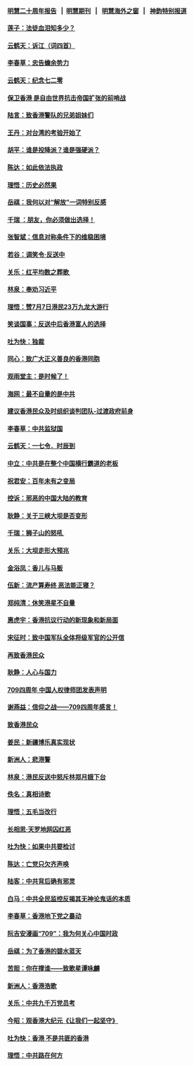 #### [明慧二十周年报告](https://github.com/gfw-breaker/mh-reports/blob/master/README.md?t=07201341) &nbsp;&nbsp;|&nbsp;&nbsp;[明慧期刊](https://github.com/gfw-breaker/mh-qikan) &nbsp;&nbsp;|&nbsp;&nbsp; [明慧海外之窗](https://github.com/gfw-breaker/mh-news/blob/master/README.md?t=07201341) &nbsp;&nbsp;|&nbsp;&nbsp; [神韵特别报道](https://github.com/gfw-breaker/mh-news/blob/master/shenyun.md?t=07201341) 

#### [莲子：法徒血泪知多少？](../pages/nsc993/n11397534.md?t=07201341) 

#### [云鹤天：诉江（词四首）](../pages/nsc993/n11397502.md?t=07201341) 

#### [李春草：忠告蟾余势力](../pages/nsc993/n11396852.md?t=07201341) 

#### [云鹤天：纪念七二零](../pages/nsc993/n11396646.md?t=07201341) 

#### [保卫香港 是自由世界抗击帝国扩张的前哨战](../pages/nsc993/n11393186.md?t=07201341) 

#### [陆言：致香港警队的兄弟姐妹们](../pages/nsc993/n11392281.md?t=07201341) 

#### [王丹：对台湾的考验开始了](../pages/nsc993/n11391258.md?t=07201341) 

#### [胡平：谁是投降派？谁是强硬派？](../pages/nsc993/n11391224.md?t=07201341) 

#### [陈达：如此依法执政](../pages/nsc993/n11388999.md?t=07201341) 

#### [理悟：历史必然果](../pages/nsc993/n11388741.md?t=07201341) 

#### [岳祺：我何以对“解放”一词特别反感](../pages/nsc993/n11385696.md?t=07201341) 

#### [千瑞 ：朋友，你必须做出选择！](../pages/nsc993/n11384949.md?t=07201341) 

#### [张智斌：信息对称条件下的维稳困境](../pages/nsc993/n11384812.md?t=07201341) 

#### [若谷：调笑令‧反送中](../pages/nsc993/n11383745.md?t=07201341) 

#### [关乐：红平均数之葬歌 ](../pages/nsc993/n11383498.md?t=07201341) 

#### [林泉：奉劝习近平](../pages/nsc993/n11383487.md?t=07201341) 

#### [理悟：赞7月7日港民23万九龙大游行](../pages/nsc993/n11383473.md?t=07201341) 

#### [笑谈国事：反送中后香港富人的选择](../pages/nsc993/n11382020.md?t=07201341) 

#### [吐为快：独裁](../pages/nsc993/n11382755.md?t=07201341) 

#### [同心：致广大正义善良的香港同胞](../pages/nsc993/n11382745.md?t=07201341) 

#### [观雨堂主：是时候了！](../pages/nsc993/n11382737.md?t=07201341) 

#### [海网：最不自量的是中共](../pages/nsc993/n11380440.md?t=07201341) 

#### [建议香港民众及时组织谈判团队-过渡政府前身](../pages/nsc993/n11379909.md?t=07201341) 

#### [李春草：中共监狱国](../pages/nsc993/n11378989.md?t=07201341) 

#### [云鹤天：一七令．时辰到](../pages/nsc993/n11379260.md?t=07201341) 

#### [中立：中共是在整个中国横行霸道的老板](../pages/nsc993/n11378382.md?t=07201341) 

#### [祝君安：百年未有之变局](../pages/nsc993/n11378376.md?t=07201341) 

#### [控诉：邪恶的中国大陆的教育](../pages/nsc993/n11378344.md?t=07201341) 

#### [耿静：关于三峡大坝是否变形](../pages/nsc993/n11375879.md?t=07201341) 

#### [千瑞：狮子山的怒吼 ](../pages/nsc993/n11375644.md?t=07201341) 

#### [关乐：大坝走形大预兆](../pages/nsc993/n11375629.md?t=07201341) 

#### [金浴凤：香儿与马贩](../pages/nsc993/n11375580.md?t=07201341) 

#### [伍新：流产算寿终  恶法能正寝？](../pages/nsc993/n11375581.md?t=07201341) 

#### [郑纯清：休笑港星不自量](../pages/nsc993/n11375555.md?t=07201341) 

#### [惠虎宇：香港抗议行动的新现象和新局面](../pages/nsc993/n11375501.md?t=07201341) 

#### [宋征时：致中国军队全体将级军官的公开信](../pages/nsc993/n11373354.md?t=07201341) 

#### [再致香港民众](../pages/nsc993/n11373870.md?t=07201341) 

#### [耿静：人心与国力](../pages/nsc993/n11373759.md?t=07201341) 

#### [709四周年 中国人权律师团发表声明](../pages/nsc993/n11373565.md?t=07201341) 

#### [谢燕益：信仰之战——709四周年感言！](../pages/nsc993/n11373388.md?t=07201341) 

#### [致香港民众](../pages/nsc993/n11373286.md?t=07201341) 

#### [姜民：新疆博乐真实现状](../pages/nsc993/n11371223.md?t=07201341) 

#### [新洲人：悲港警](../pages/nsc993/n11371174.md?t=07201341) 

#### [林泉：港民反送中怒斥林郑月娥下台](../pages/nsc993/n11370676.md?t=07201341) 

#### [佚名：真相诗歌](../pages/nsc993/n11370666.md?t=07201341) 

#### [理悟：五毛当改行](../pages/nsc993/n11369314.md?t=07201341) 

#### [长相思‧天罗地网囚红恶](../pages/nsc993/n11368444.md?t=07201341) 

#### [吐为快：如果中共要检讨](../pages/nsc993/n11368441.md?t=07201341) 

#### [陈达：亡党只欠齐声唤](../pages/nsc993/n11367838.md?t=07201341) 

#### [陆客：中共背后确有邪灵](../pages/nsc993/n11365263.md?t=07201341) 

#### [白马：中共全民监控反揭其无神论鬼话的本质](../pages/nsc993/n11365236.md?t=07201341) 

#### [李春草：香港地下党之暴动](../pages/nsc993/n11365210.md?t=07201341) 

#### [阮吉安漫画“709”：我为何关心中国时政](../pages/nsc993/n11362127.md?t=07201341) 

#### [岳祺：为了香港的碧水蓝天](../pages/nsc993/n11362627.md?t=07201341) 

#### [苦胆：你在撑谁——致歌星谭咏麟](../pages/nsc993/n11361348.md?t=07201341) 

#### [新洲人：香港浩歌](../pages/nsc993/n11361334.md?t=07201341) 

#### [关乐：中共九千万党员考](../pages/nsc993/n11361304.md?t=07201341) 

#### [今昭：观香港大纪元《让我们一起坚守》](../pages/nsc993/n11361244.md?t=07201341) 

#### [吐为快：香港  不是共匪的香港](../pages/nsc993/n11360918.md?t=07201341) 

#### [理悟：中共路在何方](../pages/nsc993/n11360509.md?t=07201341) 


